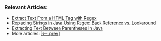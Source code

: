 ### Relevant Articles:
- [Extract Text From a HTML Tag with Regex](https://www.baeldung.com/java-extract-text-html)
- [Replacing Strings in Java Using Regex: Back Reference vs. Lookaround](https://www.baeldung.com/java-regex-replace-strings-back-reference-vs-lookaround)
- [Extracting Text Between Parentheses in Java](https://www.baeldung.com/java-get-text-between-parentheses)
- More articles: [[<-- prev]](/core-java-modules/core-java-regex-2)
